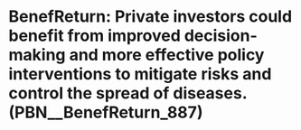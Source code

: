 # BenefReturn: __Private investors could benefit from improved decision-making and more effective policy interventions to mitigate risks and control the spread of diseases.__ (PBN__BenefReturn_887)

